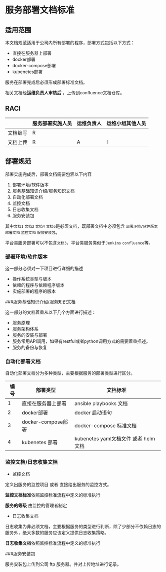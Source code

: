 # 服务部署文档标准

## 适用范围

本文档规范适用于公司内所有部署的程序，部署方式包括以下方式：

- 直接在服务器上部署
- docker部署
- docker-compose部署
- kubenetes部署

服务在部署完成后必须形成部署标准文档。

相关文档经**运维负责人审核后** ，上传到confluence文档仓库。



## RACI

|          | 服务部署实施人员 | 运维负责人 | 运维小组其他人员 |
| -------- | ---------------- | ---------- | ---------------- |
| 文档编写 | R                |            |                  |
| 文档上传 | R                | A          | I                |



## 部署规范

部署实施完成后，部署文档需要包涵以下内容

1. 部署环境/软件版本
2. 服务基础知识介绍/服务知识文档
3. 自动化部署文档
4. 监控文档
5. 日志收集文档
6. 服务安装包

其中`文档1` `文档2` `文档4` `文档6`是必须文档，既部署文档中必须包含 `部署环境/软件版本` `部署文档` `监控文档` `服务安装包`。

平台类服务部署可以不包含`文档3`，平台类服务类似于`Jenkins` `confluence`等。

### 部署环境/软件版本

这一部分必须对一下项目进行详细的描述

- 操作系统类型与版本
- 依赖的程序与依赖程序版本
- 实施部署的程序的版本

###服务基础知识介绍/服务知识文档

这一部分的文档着重从以下几个方面进行描述：

- 服务原理
- 服务架构体系
- 服务的安装与部署
- 服务常用API调用，如果有restful或者python调用方式的需要着重描述。
- 服务的备份与恢复

### 自动化部署文档

自动化部署文档分为多种类型，主要根据服务的部署类型进行区分。

| 编号 | 部署类型           | 文档标准                              |
| ---- | ------------------ | ------------------------------------- |
| 1    | 直接在服务器上部署 | ansible playbooks 文档                |
| 2    | docker部署         | docker 启动语句                       |
| 3    | docker-compose部署 | docker-compose 标准文档               |
| 4    | kubenetes 部署     | kubenetes yaml文档文件 或者 helm 文档 |

### 监控文档/日志收集文档

- 监控文档

定义出服务的监控项目 或者 直接给出服务的监控方式。

**监控文档标准**依照监控标准流程中定义的标准执行

**服务的等级** 由监控的管理者制定

- 日志收集文档

日志收集为非必须文档，主要根据服务的类型进行判断，除了少部分不依赖日志的服务外，绝大多数的服务应该定义提供日志收集策略。

**日志收集文档**依照监控标准流程中定义的标准执行

###服务安装包

服务安装包上传到公司 ftp 服务器。并对上传地址进行记录。